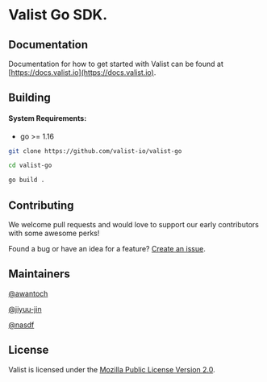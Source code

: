 # Valist Go SDK.

## Documentation

Documentation for how to get started with Valist can be found at [https://docs.valist.io](https://docs.valist.io).

## Building

#### System Requirements:

* go >= 1.16

```bash
git clone https://github.com/valist-io/valist-go

cd valist-go

go build .
```

## Contributing

We welcome pull requests and would love to support our early contributors with some awesome perks!

Found a bug or have an idea for a feature? [Create an issue](https://github.com/valist-io/valist-go/issues/new).

## Maintainers

[@awantoch](https://github.com/awantoch)

[@jiyuu-jin](https://github.com/jiyuu-jin)

[@nasdf](https://github.com/nasdf)

## License

Valist is licensed under the [Mozilla Public License Version 2.0](https://www.mozilla.org/en-US/MPL/2.0/).
